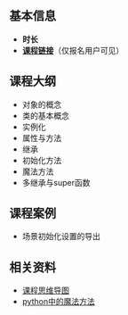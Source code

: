 ## 基本信息

- **时长**
- [**课程链接**](https://ke.qq.com/webcourse/index.html#course_id=252658&term_id=100297899&taid=1549675740257010&vid=g1423orpte9)（仅报名用户可见）


## 课程大纲

- 对象的概念
- 类的基本概念
- 实例化
- 属性与方法
- 继承
- 初始化方法
- 魔法方法
- 多继承与super函数

## 课程案例

- 场景初始化设置的导出

## 相关资料

- [课程思维导图](https://processon.com/mindmap/5a38dadee4b07c8d893bb5b8)
- [python中的魔法方法](http://blog.csdn.net/koko66/article/details/42709279)